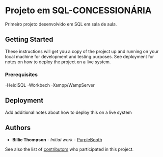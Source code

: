 # Projeto em SQL-CONCESSIONÁRIA

Primeiro projeto desenvolvido em SQL em sala de aula.

## Getting Started

These instructions will get you a copy of the project up and running on your local machine for development and testing purposes. See deployment for notes on how to deploy the project on a live system.

### Prerequisites

-HeidiSQL
-Workbech
-Xampp/WampServer


## Deployment

Add additional notes about how to deploy this on a live system



## Authors

* **Billie Thompson** - *Initial work* - [PurpleBooth](https://github.com/PurpleBooth)

See also the list of [contributors](https://github.com/your/project/contributors) who participated in this project.

